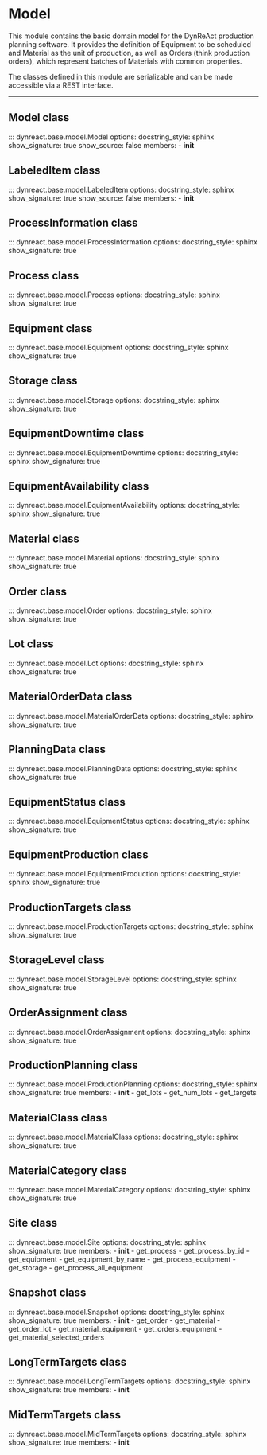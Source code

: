# Model

This module contains the basic domain model for the DynReAct production planning software.
It provides the definition of Equipment to be scheduled and Material as the unit of production,
as well as Orders (think production orders), which represent batches of Materials with common
properties.

The classes defined in this module are serializable and can be made accessible via a REST interface.

---

## Model class

::: dynreact.base.model.Model
    options:
        docstring_style: sphinx
        show_signature: true
        show_source: false
        members:
            - __init__



## LabeledItem class

::: dynreact.base.model.LabeledItem
    options:
        docstring_style: sphinx
        show_signature: true
        show_source: false
        members:
            - __init__




## ProcessInformation class

::: dynreact.base.model.ProcessInformation
    options:
        docstring_style: sphinx
        show_signature: true


## Process class

::: dynreact.base.model.Process
    options:
        docstring_style: sphinx
        show_signature: true



## Equipment class

::: dynreact.base.model.Equipment
    options:
        docstring_style: sphinx
        show_signature: true



## Storage class

::: dynreact.base.model.Storage
    options:
        docstring_style: sphinx
        show_signature: true



## EquipmentDowntime class

::: dynreact.base.model.EquipmentDowntime
    options:
        docstring_style: sphinx
        show_signature: true



## EquipmentAvailability class

::: dynreact.base.model.EquipmentAvailability
    options:
        docstring_style: sphinx
        show_signature: true


## Material class

::: dynreact.base.model.Material
    options:
        docstring_style: sphinx
        show_signature: true



## Order class

::: dynreact.base.model.Order
    options:
        docstring_style: sphinx
        show_signature: true



## Lot class

::: dynreact.base.model.Lot
    options:
        docstring_style: sphinx
        show_signature: true




## MaterialOrderData class

::: dynreact.base.model.MaterialOrderData
    options:
        docstring_style: sphinx
        show_signature: true


## PlanningData class

::: dynreact.base.model.PlanningData
    options:
        docstring_style: sphinx
        show_signature: true


## EquipmentStatus class

::: dynreact.base.model.EquipmentStatus
    options:
        docstring_style: sphinx
        show_signature: true





## EquipmentProduction class

::: dynreact.base.model.EquipmentProduction
    options:
        docstring_style: sphinx
        show_signature: true


## ProductionTargets class

::: dynreact.base.model.ProductionTargets
    options:
        docstring_style: sphinx
        show_signature: true



## StorageLevel class

::: dynreact.base.model.StorageLevel
    options:
        docstring_style: sphinx
        show_signature: true



## OrderAssignment class

::: dynreact.base.model.OrderAssignment
    options:
        docstring_style: sphinx
        show_signature: true



## ProductionPlanning class

::: dynreact.base.model.ProductionPlanning
    options:
        docstring_style: sphinx
        show_signature: true
        members:
            - __init__
            - get_lots
            - get_num_lots
            - get_targets


## MaterialClass class

::: dynreact.base.model.MaterialClass
    options:
        docstring_style: sphinx
        show_signature: true


## MaterialCategory class

::: dynreact.base.model.MaterialCategory
    options:
        docstring_style: sphinx
        show_signature: true


## Site class

::: dynreact.base.model.Site
    options:
        docstring_style: sphinx
        show_signature: true
        members:
            - __init__
            - get_process
            - get_process_by_id
            - get_equipment
            - get_equipment_by_name
            - get_process_equipment
            - get_storage
            - get_process_all_equipment

## Snapshot class

::: dynreact.base.model.Snapshot
    options:
        docstring_style: sphinx
        show_signature: true
        members:
             - __init__
             - get_order
             - get_material
             - get_order_lot
             - get_material_equipment
             - get_orders_equipment
             - get_material_selected_orders


## LongTermTargets class

::: dynreact.base.model.LongTermTargets
    options:
        docstring_style: sphinx
        show_signature: true
        members:
             - __init__


## MidTermTargets class

::: dynreact.base.model.MidTermTargets
    options:
        docstring_style: sphinx
        show_signature: true
        members:
             - __init__
